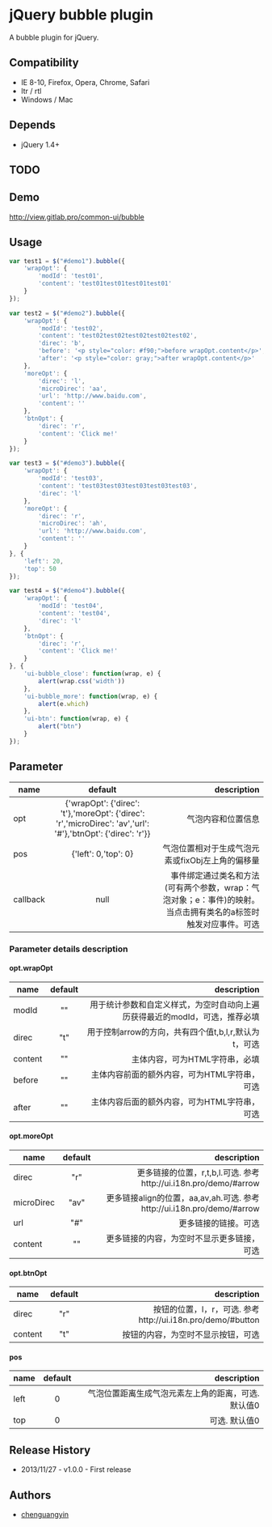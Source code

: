 # jQuery bubble plugin

A bubble plugin for jQuery.

## Compatibility

- IE 8-10, Firefox, Opera, Chrome, Safari
- ltr / rtl
- Windows / Mac

## Depends

- jQuery 1.4+

## TODO

## Demo

http://view.gitlab.pro/common-ui/bubble

## Usage

```javascript
var test1 = $("#demo1").bubble({
	'wrapOpt': {
		'modId': 'test01',
		'content': 'test01test01test01test01'
	}
});

var test2 = $("#demo2").bubble({
	'wrapOpt': {
		'modId': 'test02',
		'content': 'test02test02test02test02test02',
		'direc': 'b',
		'before': '<p style="color: #f90;">before wrapOpt.content</p>',
		'after': '<p style="color: gray;">after wrapOpt.content</p>'
	},
	'moreOpt': {
		'direc': 'l', 
		'microDirec': 'aa', 
		'url': 'http://www.baidu.com', 
		'content': ''
	},
	'btnOpt': {
		'direc': 'r', 
		'content': 'Click me!'
	}
});

var test3 = $("#demo3").bubble({
	'wrapOpt': {
		'modId': 'test03',
		'content': 'test03test03test03test03test03',
		'direc': 'l'
	},
	'moreOpt': {
		'direc': 'r',
		'microDirec': 'ah',
		'url': 'http://www.baidu.com',
		'content': ''
	}
}, {
	'left': 20,
	'top': 50
});

var test4 = $("#demo4").bubble({
	'wrapOpt': {
		'modId': 'test04',
		'content': 'test04',
		'direc': 'l'
	},
	'btnOpt': {
		'direc': 'r', 
		'content': 'Click me!'
	}
}, {
	'ui-bubble_close': function(wrap, e) {
		alert(wrap.css('width'))
	},
	'ui-bubble_more': function(wrap, e) {
		alert(e.which)
	},
	'ui-btn': function(wrap, e) {
		alert("btn")
	}
});
```


## Parameter

|name  |  default | description |
| ------------- |:-----:| -----:|
| opt| {'wrapOpt': {'direc': 't'},'moreOpt': {'direc': 'r','microDirec': 'av','url': '#'},'btnOpt': {'direc': 'r'}}|气泡内容和位置信息|
| pos| {'left': 0,'top': 0}|气泡位置相对于生成气泡元素或fixObj左上角的偏移量|
| callback| null|事件绑定通过类名和方法(可有两个参数，wrap：气泡对象；e：事件)的映射。当点击拥有类名的a标签时触发对应事件。可选|

### Parameter details description

#### opt.wrapOpt
|name  |  default | description |
| ------------- |:-----:| -----:|
| modId| ""|用于统计参数和自定义样式，为空时自动向上遍历获得最近的modId，可选，推荐必填|
| direc| "t"|用于控制arrow的方向，共有四个值t,b,l,r,默认为t，可选|
| content| ""|主体内容，可为HTML字符串，必填|
| before| ""|主体内容前面的额外内容，可为HTML字符串，可选|
| after| ""|主体内容后面的额外内容，可为HTML字符串，可选|
#### opt.moreOpt
|name  |  default | description |
| ------------- |:-----:| -----:|
| direc| "r"|更多链接的位置，r,t,b,l.可选. 参考http://ui.i18n.pro/demo/#arrow |
| microDirec| "av"|更多链接align的位置，aa,av,ah.可选. 参考http://ui.i18n.pro/demo/#arrow |
| url| "#"|更多链接的链接。可选|
| content| ""|更多链接的内容，为空时不显示更多链接，可选|
#### opt.btnOpt
|name  |  default | description |
| ------------- |:-----:| -----:|
| direc| "r"|按钮的位置，l，r，可选. 参考http://ui.i18n.pro/demo/#button |
| content| "t"|按钮的内容，为空时不显示按钮，可选|

#### pos
|name  |  default | description |
| ------------- |:-----:| -----:|
| left| 0|气泡位置距离生成气泡元素左上角的距离，可选. 默认值0|
| top| 0|可选. 默认值0|


## Release History

* 2013/11/27 - v1.0.0 - First release


## Authors

* [chenguangyin](http://gitlab.pro/u/chenguangyin)